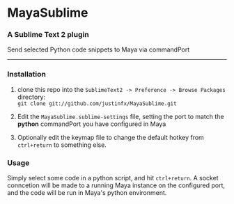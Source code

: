 # MayaSublime
### A Sublime Text 2 plugin

Send selected Python code snippets to Maya via commandPort

----------

### Installation

1. clone this repo into the `SublimeText2 -> Preference -> Browse Packages` directory:  
`git clone git://github.com/justinfx/MayaSublime.git`

2. Edit the `MayaSublime.sublime-settings` file, setting the port to match the **python** commandPort you have configured in Maya

3. Optionally edit the keymap file to change the default hotkey from `ctrl+return` to something else.

### Usage

Simply select some code in a python script, and hit `ctrl+return`. 
A socket conncetion will be made to a running Maya instance on the configured port, and the code will be 
run in Maya's python environment.